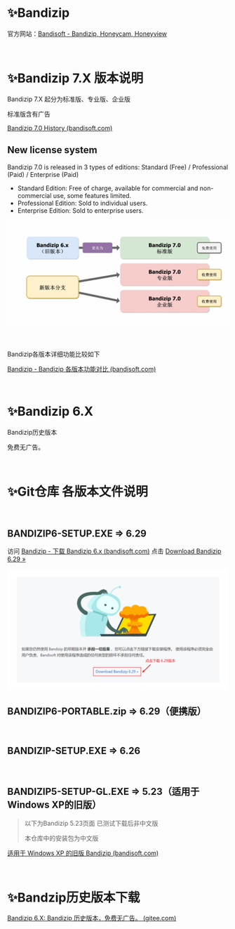 # ✨Bandizip

官方网站：[Bandisoft - Bandizip, Honeycam, Honeyview](http://www.bandisoft.com/)

<br>

# ✨Bandizip 7.X 版本说明

Bandizip 7.X 起分为标准版、专业版、企业版

标准版含有广告

[Bandizip 7.0 History (bandisoft.com)](http://www.bandisoft.com/bandizip/history/7.0/)

## New license system

Bandizip 7.0 is released in 3 types of editions: Standard (Free) / Professional (Paid) / Enterprise (Paid)

- Standard Edition: Free of charge, available for commercial and non-commercial use, some features limited.
- Professional Edition: Sold to individual users.
- Enterprise Edition: Sold to enterprise users.

![edition](README.assets/edition.jpg)

<br>

Bandizip各版本详细功能比较如下

[Bandizip - Bandizip 各版本功能对比 (bandisoft.com)](http://cn.bandisoft.com/bandizip/help/edition-comparison/)

<br>

# ✨Bandizip 6.X

Bandizip历史版本

免费无广告。

<br>

# ✨Git仓库 各版本文件说明

<br>

## BANDIZIP6-SETUP.EXE => 6.29

访问 [Bandizip - 下载 Bandizip 6.x (bandisoft.com)](https://www.bandisoft.com/bandizip/old/6/) 点击 [Download Bandizip 6.29 »](https://www.bandisoft.com/bandizip/dl.php?old)

![image-20211202162131996](README.assets/image-20211202162131996.png)

## BANDIZIP6-PORTABLE.zip => 6.29（便携版）

<br>

## BANDIZIP-SETUP.EXE => 6.26

<br>

## BANDIZIP5-SETUP-GL.EXE => 5.23（适用于Windows XP的旧版）

> 以下为Bandizip 5.23页面 已测试下载后非中文版
>
> 本仓库中的安装包为中文版

[适用于 Windows XP 的旧版 Bandizip (bandisoft.com)](http://cn.bandisoft.com/bandizip/old/)

<br>

# ✨Bandzip历史版本下载

[Bandizip 6.X: Bandizip 历史版本，免费无广告。 (gitee.com)](https://gitee.com/Flat-White/bandizip-6.x)
